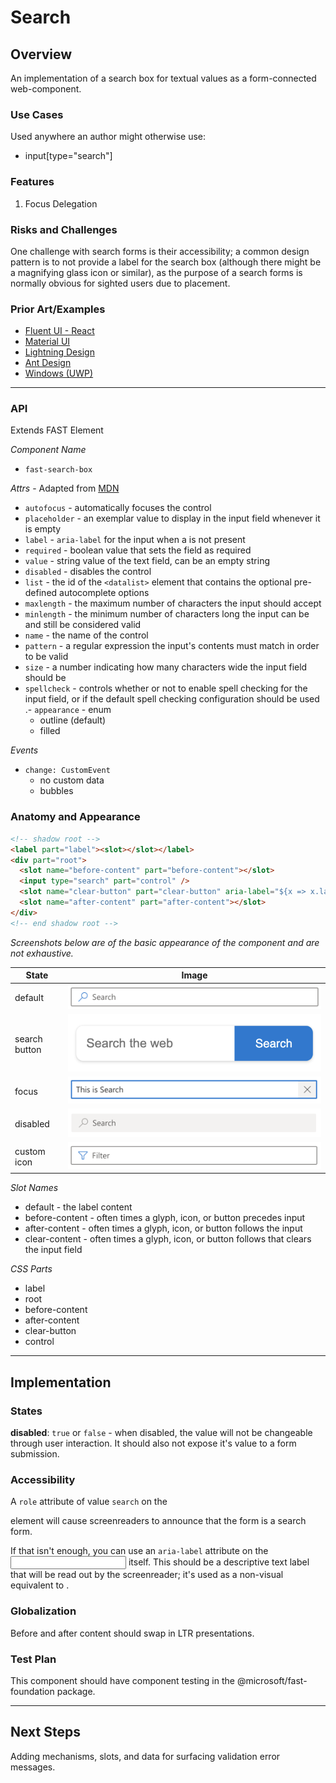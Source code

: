 # Search

## Overview

An implementation of a search box for textual values as a form-connected web-component.

### Use Cases

Used anywhere an author might otherwise use:
- input[type="search"]

### Features

1. Focus Delegation

### Risks and Challenges

One challenge with search forms is their accessibility; a common design pattern is to not provide a label for the search box (although there might be a magnifying glass icon or similar), as the purpose of a search forms is normally obvious for sighted users due to placement.

### Prior Art/Examples

- [Fluent UI - React](https://developer.microsoft.com/en-us/fluentui#/controls/web/searchbox)
- [Material UI](https://material-ui.com/components/text-fields/)
- [Lightning Design](https://www.lightningdesignsystem.com/components/input/)
- [Ant Design](https://ant.design/components/input/)
- [Windows (UWP)](https://docs.microsoft.com/en-us/windows/apps/design/controls/auto-suggest-box)

---

### API

Extends FAST Element

*Component Name*
- `fast-search-box`

*Attrs* - Adapted from [MDN](https://developer.mozilla.org/en-US/docs/Web/HTML/Element/input/search)
- `autofocus` - automatically focuses the control
- `placeholder` - an exemplar value to display in the input field whenever it is empty
- `label` - `aria-label` for the input when a <label> is not present
- `required` - boolean value that sets the field as required
- `value` - string value of the text field, can be an empty string
- `disabled` - disables the control
- `list` - the id of the `<datalist>` element that contains the optional pre-defined autocomplete options
- `maxlength`	- the maximum number of characters the input should accept
- `minlength` -	the minimum number of characters long the input can be and still be considered valid
- `name` - the name of the control
- `pattern` - a regular expression the input's contents must match in order to be valid
- `size` - a number indicating how many characters wide the input field should be
- `spellcheck` - controls whether or not to enable spell checking for the input field, or if the default spell checking configuration should be used
.- `appearance` - enum
  - outline (default)
  - filled

*Events*
- `change: CustomEvent`
  - no custom data
  - bubbles

### Anatomy and Appearance

```HTML
<!-- shadow root -->
<label part="label"><slot></slot></label>
<div part="root">
  <slot name="before-content" part="before-content"></slot>
  <input type="search" part="control" />
  <slot name="clear-button" part="clear-button" aria-label="${x => x.label}"></slot>
  <slot name="after-content" part="after-content"></slot>
</div>
<!-- end shadow root -->
```


*Screenshots below are of the basic appearance of the component and are not exhaustive.*

| State | Image |
| ----- | ----- |
| default | ![](./images/search-box.png) |
| search button | ![](./images/search-box-button.png)
| focus | ![](./images/search-box-focus.png)
| disabled | ![](./images/search-box-disabled.png)
| custom icon | ![](./images/search-box-custom-icon.png)

*Slot Names*
- default - the label content
- before-content - often times a glyph, icon, or button precedes input
- after-content - often times a glyph, icon, or button follows the input
- clear-content - often times a glyph, icon, or button follows that clears the input field

*CSS Parts*
- label
- root
- before-content
- after-content
- clear-button
- control

---

## Implementation

### States

**disabled**: `true` or `false` - when disabled, the value will not be changeable through user interaction. It should also not expose it's value to a form submission.

### Accessibility

A `role` attribute of value `search` on the <form> element will cause screenreaders to announce that the form is a search form.

If that isn't enough, you can use an `aria-label` attribute on the <input> itself. This should be a descriptive text label that will be read out by the screenreader; it's used as a non-visual equivalent to <label>.

### Globalization

Before and after content should swap in LTR presentations.

### Test Plan

This component should have component testing in the @microsoft/fast-foundation package.

---

## Next Steps
Adding mechanisms, slots, and data for surfacing validation error messages.
